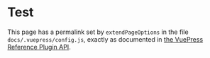 # Test

This page has a permalink set by `extendPageOptions` in the file `docs/.vuepress/config.js`, exactly
as documented in [the VuePress Reference Plugin API][epo].

[epo]: https://v2.vuepress.vuejs.org/reference/plugin-api.html#extendspageoptions